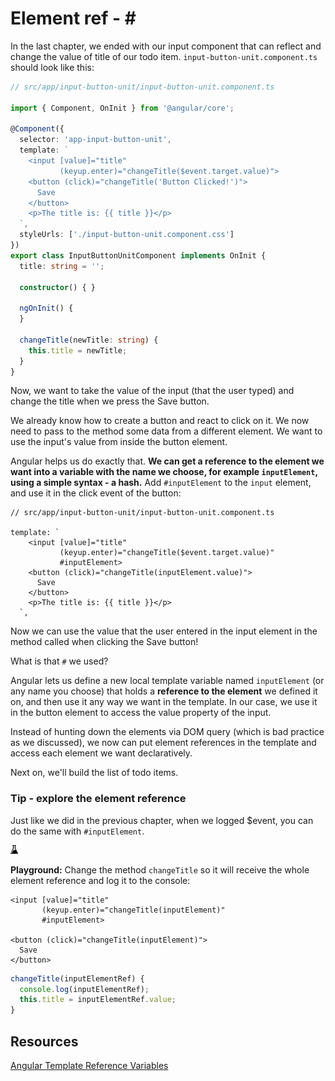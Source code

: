 # Element ref - \#

In the last chapter, we ended with our input component that can reflect and change the value of title of our todo item. `input-button-unit.component.ts` should look like this:

```typescript
// src/app/input-button-unit/input-button-unit.component.ts

import { Component, OnInit } from '@angular/core';

@Component({
  selector: 'app-input-button-unit',
  template: `                           
    <input [value]="title"              
           (keyup.enter)="changeTitle($event.target.value)">
    <button (click)="changeTitle('Button Clicked!')">
      Save
    </button>
    <p>The title is: {{ title }}</p>
  `,  
  styleUrls: ['./input-button-unit.component.css']  
})    
export class InputButtonUnitComponent implements OnInit {
  title: string = '';           

  constructor() { }                     

  ngOnInit() {
  }

  changeTitle(newTitle: string) {
    this.title = newTitle;              
  }
}
```

Now, we want to take the value of the input \(that the user typed\) and change the title when we press the Save button.

We already know how to create a button and react to click on it. We now need to pass to the method some data from a different element. We want to use the input's value from inside the button element.

Angular helps us do exactly that. **We can get a reference to the element we want into a variable with the name we choose, **for example** **`inputElement`**, using a simple syntax - a hash.** Add `#inputElement` to the `input` element, and use it in the click event of the button:

```markup
// src/app/input-button-unit/input-button-unit.component.ts

template: `                           
    <input [value]="title"              
           (keyup.enter)="changeTitle($event.target.value)"
           #inputElement>
    <button (click)="changeTitle(inputElement.value)">
      Save
    </button>
    <p>The title is: {{ title }}</p>
  `,
```

Now we can use the value that the user entered in the input element in the method called when clicking the Save button!

What is that `#` we used?

Angular lets us define a new local template variable named `inputElement` \(or any name you choose\) that holds a **reference to the element** we defined it on, and then use it any way we want in the template. In our case, we use it in the button element to access the value property of the input.

Instead of hunting down the elements via DOM query \(which is bad practice as we discussed\), we now can put element references in the template and access each element we want declaratively.

Next on, we'll build the list of todo items.

### Tip - explore the element reference

Just like we did in the previous chapter, when we logged $event, you can do the same with `#inputElement`. 

![lab-icon](.gitbook/assets/lab%20%283%29.jpg)

 **Playground:** Change the method `changeTitle` so it will receive the whole element reference and log it to the console:

```markup
<input [value]="title"              
       (keyup.enter)="changeTitle(inputElement)"
       #inputElement>

<button (click)="changeTitle(inputElement)">
  Save
</button>
```

```typescript
changeTitle(inputElementRef) {
  console.log(inputElementRef);
  this.title = inputElementRef.value;              
}
```

## Resources

[Angular Template Reference Variables](https://angular.io/docs/ts/latest/guide/template-syntax.html#!#ref-vars)

